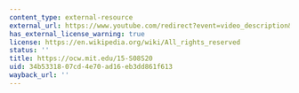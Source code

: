 ```yaml
---
content_type: external-resource
external_url: https://www.youtube.com/redirect?event=video_description&redir_token=QUFFLUhqbDVZUDItZWw3Q01LREhvWV81NG1RU0c3YUc0UXxBQ3Jtc0tsTTU0bGdsdTZGOXVxWVZIMmNwRWRCYjFqdGJRR2xBcU5rQ1lsSXdhcU9Sa2FOMDd2S1ZuM2V3LTNVdjNJWVZXb1E2dFJNdmYyTm4wM254UUJiUFdqMGtGanhpdkFaREhONGlEVEtvS3p2VmZEWVlWZw&q=https%3A%2F%2Focw.mit.edu%2F15-S08S20&v=yIpzVIt1Iuo
has_external_license_warning: true
license: https://en.wikipedia.org/wiki/All_rights_reserved
status: ''
title: https://ocw.mit.edu/15-S08S20
uid: 34b53318-07cd-4e70-ad16-eb3dd861f613
wayback_url: ''
---
```

